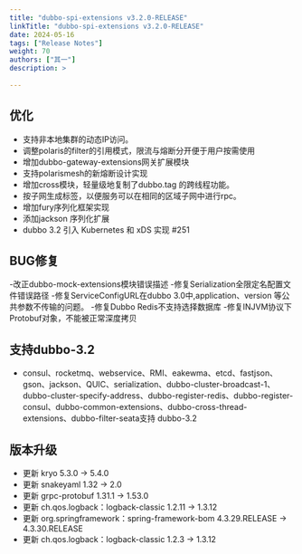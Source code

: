 ```yaml
---
title: "dubbo-spi-extensions v3.2.0-RELEASE"
linkTitle: "dubbo-spi-extensions v3.2.0-RELEASE"
date: 2024-05-16
tags: ["Release Notes"]
weight: 70
authors: ["其一"]
description: >
    
---
```


## 优化
- 支持非本地集群的动态IP访问。
- 调整polaris的filter的引用模式，限流与熔断分开便于用户按需使用
- 增加dubbo-gateway-extensions网关扩展模块
- 支持polarismesh的新熔断设计实现
- 增加cross模块，轻量级地复制了dubbo.tag 的跨线程功能。
- 按子网生成标签，以便服务可以在相同的区域子网中进行rpc。
- 增加fury序列化框架实现
- 添加jackson 序列化扩展 
- dubbo 3.2 引入 Kubernetes 和 xDS 实现 #251

## BUG修复
-改正dubbo-mock-extensions模块错误描述
-修复Serialization全限定名配置文件错误路径
-修复ServiceConfigURL在dubbo 3.0中,application、version 等公共参数不传输的问题。
-修复Dubbo Redis不支持选择数据库
-修复INJVM协议下Protobuf对象，不能被正常深度拷贝

## 支持dubbo-3.2
- consul、rocketmq、webservice、RMI、eakewma、etcd、fastjson、gson、jackson、QUIC、serialization、dubbo-cluster-broadcast-1、dubbo-cluster-specify-address、dubbo-register-redis、dubbo-register-consul、dubbo-common-extensions、dubbo-cross-thread-extensions、dubbo-filter-seata支持 dubbo-3.2

## 版本升级
- 更新 kryo 5.3.0 -> 5.4.0 
- 更新 snakeyaml 1.32 -> 2.0 
- 更新 grpc-protobuf 1.31.1 -> 1.53.0 
- 更新 ch.qos.logback：logback-classic 1.2.11 -> 1.3.12 
- 更新 org.springframework：spring-framework-bom 4.3.29.RELEASE -> 4.3.30.RELEASE 
- 更新 ch.qos.logback：logback-classic 1.2.3 -> 1.3.12 
